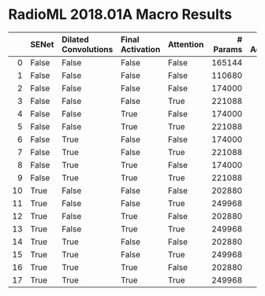 # RadioML 2018.01A Macro Results
|    | SENet   | Dilated Convolutions   | Final Activation   | Attention   |   # Params |   Avg. Accuracy |   Max Accuracy |
|---:|:--------|:-----------------------|:-------------------|:------------|-----------:|----------------:|---------------:|
|  0 | False   | False                  | False              | False       |     165144 |            59.2 |           93.7 |
|  1 | False   | False                  | False              | False       |     110680 |            61.3 |           98   |
|  2 | False   | False                  | False              | False       |     174000 |            62.9 |           98.6 |
|  3 | False   | False                  | False              | True        |     221088 |            62.3 |           97.6 |
|  4 | False   | False                  | True               | False       |     174000 |            62.8 |           98.6 |
|  5 | False   | False                  | True               | True        |     221088 |            62.3 |           97.5 |
|  6 | False   | True                   | False              | False       |     174000 |            63.2 |           98.9 |
|  7 | False   | True                   | False              | True        |     221088 |            63.1 |           97.9 |
|  8 | False   | True                   | True               | False       |     174000 |            63.2 |           98.9 |
|  9 | False   | True                   | True               | True        |     221088 |            63   |           98   |
| 10 | True    | False                  | False              | False       |     202880 |            62.9 |           98.5 |
| 11 | True    | False                  | False              | True        |     249968 |            62.6 |           98.2 |
| 12 | True    | False                  | True               | False       |     202880 |            62.6 |           98.3 |
| 13 | True    | False                  | True               | True        |     249968 |            62.8 |           98.1 |
| 14 | True    | True                   | False              | False       |     202880 |            62.8 |           98.2 |
| 15 | True    | True                   | False              | True        |     249968 |            63   |           97.7 |
| 16 | True    | True                   | True               | False       |     202880 |            63.7 |           98.9 |
| 17 | True    | True                   | True               | True        |     249968 |            63   |           97.8 |